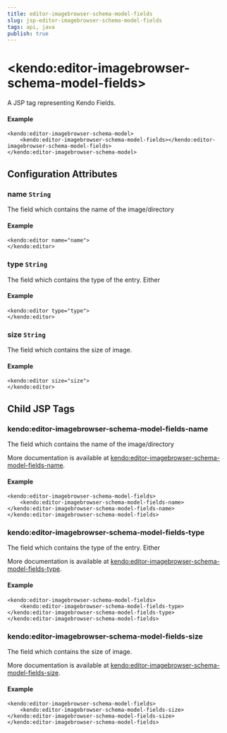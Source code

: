 ```yaml
---
title: editor-imagebrowser-schema-model-fields
slug: jsp-editor-imagebrowser-schema-model-fields
tags: api, java
publish: true
---
```


# \<kendo:editor-imagebrowser-schema-model-fields\>
A JSP tag representing Kendo Fields.

#### Example
    <kendo:editor-imagebrowser-schema-model>
        <kendo:editor-imagebrowser-schema-model-fields></kendo:editor-imagebrowser-schema-model-fields>
    </kendo:editor-imagebrowser-schema-model>


## Configuration Attributes


### name `String`

The field which contains the name of the image/directory

#### Example
    <kendo:editor name="name">
    </kendo:editor>



### type `String`

The field which contains the type of the entry. Either

#### Example
    <kendo:editor type="type">
    </kendo:editor>



### size `String`

The field which contains the size of image.

#### Example
    <kendo:editor size="size">
    </kendo:editor>



## Child JSP Tags

### kendo:editor-imagebrowser-schema-model-fields-name

The field which contains the name of the image/directory

More documentation is available at [kendo:editor-imagebrowser-schema-model-fields-name](/api/wrappers/jsp/editor/imagebrowser-schema-model-fields-name).

#### Example

    <kendo:editor-imagebrowser-schema-model-fields>
        <kendo:editor-imagebrowser-schema-model-fields-name></kendo:editor-imagebrowser-schema-model-fields-name>
    </kendo:editor-imagebrowser-schema-model-fields>
 
### kendo:editor-imagebrowser-schema-model-fields-type

The field which contains the type of the entry. Either

More documentation is available at [kendo:editor-imagebrowser-schema-model-fields-type](/api/wrappers/jsp/editor/imagebrowser-schema-model-fields-type).

#### Example

    <kendo:editor-imagebrowser-schema-model-fields>
        <kendo:editor-imagebrowser-schema-model-fields-type></kendo:editor-imagebrowser-schema-model-fields-type>
    </kendo:editor-imagebrowser-schema-model-fields>
 
### kendo:editor-imagebrowser-schema-model-fields-size

The field which contains the size of image.

More documentation is available at [kendo:editor-imagebrowser-schema-model-fields-size](/api/wrappers/jsp/editor/imagebrowser-schema-model-fields-size).

#### Example

    <kendo:editor-imagebrowser-schema-model-fields>
        <kendo:editor-imagebrowser-schema-model-fields-size></kendo:editor-imagebrowser-schema-model-fields-size>
    </kendo:editor-imagebrowser-schema-model-fields>
 

